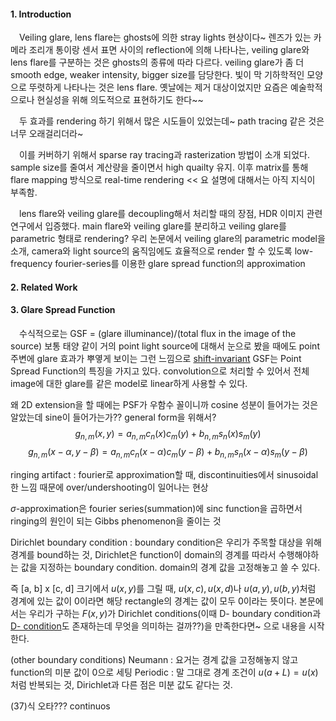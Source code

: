 #### 1. Introduction

&emsp;Veiling glare, lens flare는 ghosts에 의한 stray lights 현상이다~ 렌즈가 있는 카메라 조리개 통이랑 센서 표면 사이의 reflection에 의해 나타나는, veiling glare와 lens flare를 구분하는 것은 ghosts의 종류에 따라 다르다. veiling glare가 좀 더 smooth edge, weaker intensity, bigger size를 담당한다. 빛이 막 기하학적인 모양으로 뚜렷하게 나타나는 것은 lens flare. 옛날에는 제거 대상이었지만 요즘은 예술학적으로나 현실성을 위해 의도적으로 표현하기도 한다~~

&emsp;두 효과를 rendering 하기 위해서 많은 시도들이 있었는데~ path tracing 같은 것은 너무 오래걸리더라~

&emsp;이를 커버하기 위해서 sparse ray tracing과 rasterization 방법이 소개 되었다. sample size를 줄여서 계산량을 줄이면서 high quailty 유지. 이후 matrix를 통해 flare mapping 방식으로 real-time rendering << 요 설명에 대해서는 아직 지식이 부족함.

&emsp;lens flare와 veiling glare를 decoupling해서 처리할 때의 장점, HDR 이미지 관련 연구에서 입증했다. main flare와 veiling glare를 분리하고 veiling glare를 parametric 형태로 rendering? 우리 논문에서 veiling glare의 parametric model을 소개, camera와 light source의 움직임에도 효율적으로 render 할 수 있도록 low-frequency fourier-series를 이용한 glare spread function의 approximation

#### 2. Related Work

#### 3. Glare Spread Function

&emsp;수식적으로는 GSF = (glare illuminance)/(total flux in the image of the source)
보통 태양 같이 거의 point light source에 대해서 눈으로 봤을 때에도 point 주변에 glare 효과가 뿌옇게 보이는 그런 느낌으로 [shift-invariant](https://pasus.tistory.com/23) GSF는 Point Spread Function의 특징을 가지고 있다. convolution으로 처리할 수 있어서 전체 image에 대한 glare를 같은 model로 linear하게 사용할 수 있다.




왜 2D extension을 할 때에는 PSF가 우함수 꼴이니까 cosine 성분이 들어가는 것은 알았는데 sine이 들어가는가?? general form을 위해서?
$$
g_{n,m}(x,y)=a_{n,m}c_{n}(x)c_{m}(y)+b_{n,m}s_{n}(x)s_{m}(y)
$$
$$
g_{n,m}(x-\alpha, y-\beta)=a_{n,m}c_{n}(x-\alpha)c_{m}(y-\beta)+b_{n,m}s_{n}(x-\alpha)s_{m}(y-\beta)
$$

ringing artifact :  fourier로 approximation할 때, discontinuities에서 sinusoidal한 느낌 때문에 over/undershooting이 일어나는 현상

$\sigma$-approximation은 fourier series(summation)에 sinc function을 곱하면서 ringing의 원인이 되는 Gibbs phenomenon을 줄이는 것

Dirichlet boundary condition : boundary condition은 우리가 주목할 대상을 위해 경계를 bound하는 것, Dirichlet은 function이 domain의 경계를 따라서 수행해야하는 값을 지정하는 boundary condition. domain의 경계 값을 고정해놓고 쓸 수 있다.

즉 [a, b] x [c, d] 크기에서 $u(x, y)$를 그릴 때, $u(x,c), u(x,d)$나 $u(a,y), u(b, y)$처럼 경계에 있는 값이 0이라면 해당 rectangle의 경계는 값이 모두 0이라는 뜻이다. 본문에서는 우리가 구하는 $F(x, y)$가 Dirichlet conditions(이때 D- boundary condition과 [D- condition](https://gosamy.tistory.com/269)도 존재하는데 무엇을 의미하는 걸까??)을 만족한다면~ 으로 내용을 시작한다.

(other boundary conditions)
Neumann : 요거는 경계 값을 고정해놓지 않고 function의 미분 값이 0으로 세팅
Periodic : 말 그대로 경계 조건이 $u(a+L)=u(x)$처럼 반복되는 것, Dirichlet과 다른 점은 미분 값도 같다는 것.

(37)식 오타??? continuos